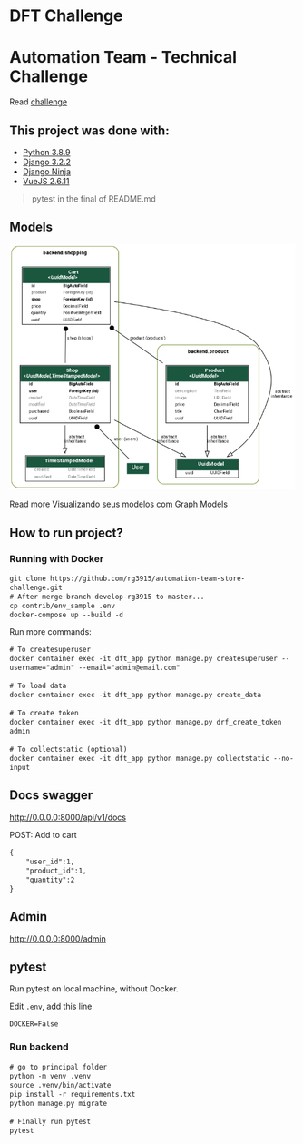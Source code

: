 # DFT Challenge

# Automation Team - Technical Challenge

Read [challenge](challenge.md)

## This project was done with:

* [Python 3.8.9](https://www.python.org/)
* [Django 3.2.2](https://www.djangoproject.com/)
* [Django Ninja](https://django-ninja.rest-framework.com/)
* [VueJS 2.6.11](https://vuejs.org/)

> pytest in the final of README.md


## Models

![img/models.png](img/models.png)

Read more [Visualizando seus modelos com Graph Models](https://github.com/rg3915/dicas-de-django#36---django-visualizando-seus-modelos-com-graph-models)

## How to run project?

### Running with Docker

```
git clone https://github.com/rg3915/automation-team-store-challenge.git
# After merge branch develop-rg3915 to master...
cp contrib/env_sample .env
docker-compose up --build -d
```

Run more commands:

```
# To createsuperuser
docker container exec -it dft_app python manage.py createsuperuser --username="admin" --email="admin@email.com"

# To load data
docker container exec -it dft_app python manage.py create_data

# To create token
docker container exec -it dft_app python manage.py drf_create_token admin

# To collectstatic (optional)
docker container exec -it dft_app python manage.py collectstatic --no-input
```


## Docs swagger

http://0.0.0.0:8000/api/v1/docs


POST: Add to cart

```
{
    "user_id":1,
    "product_id":1,
    "quantity":2
}
```

## Admin

http://0.0.0.0:8000/admin


## pytest

Run pytest on local machine, without Docker.

Edit `.env`, add this line

```
DOCKER=False
```

### Run backend

```
# go to principal folder
python -m venv .venv
source .venv/bin/activate
pip install -r requirements.txt
python manage.py migrate

# Finally run pytest
pytest
```
